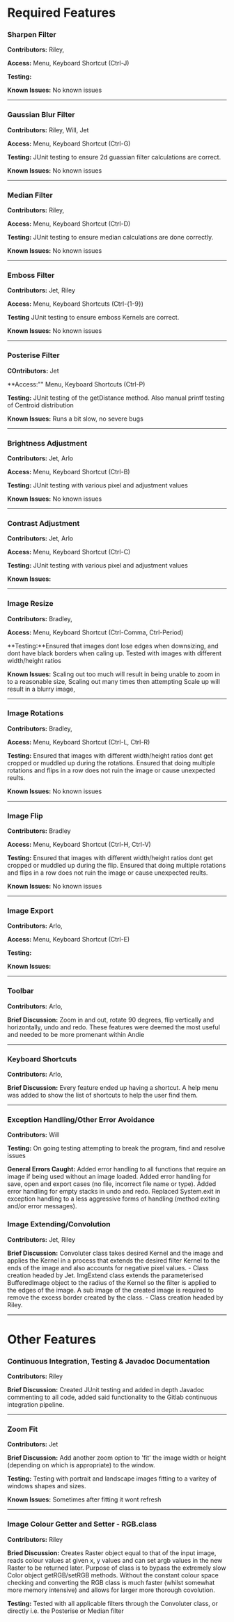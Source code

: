 # Required Features

### Sharpen Filter
**Contributors:** Riley, 

**Access:** Menu, Keyboard Shortcut (Ctrl-J)

**Testing:** 

**Known Issues:** No known issues

---

### Gaussian Blur Filter
**Contributors:** Riley, Will, Jet

**Access:** Menu, Keyboard Shortcut (Ctrl-G)

**Testing:** JUnit testing to ensure 2d guassian filter calculations are correct.

**Known Issues:** No known issues

---

### Median Filter
**Contributors:** Riley, 

**Access:** Menu, Keyboard Shortcut (Ctrl-D)

**Testing:** JUnit testing to ensure median calculations are done correctly.

**Known Issues:** No known issues

---

### Emboss Filter
**Contributors:** Jet, Riley

**Access:** Menu, Keyboard Shortcuts (Ctrl-{1-9})

**Testing** JUnit testing to ensure emboss Kernels are correct.

**Known Issues:** No known issues

---

### Posterise Filter
**COntributors:** Jet

**Access:"" Menu, Keyboard Shortcuts (Ctrl-P)

**Testing:** JUnit testing of the getDistance method. Also manual printf testing of Centroid distribution

**Known Issues:** Runs a bit slow, no severe bugs

---

### Brightness Adjustment
**Contributors:** Jet, Arlo

**Access:** Menu, Keyboard Shortcut (Ctrl-B)

**Testing:** JUnit testing with various pixel and adjustment values

**Known Issues:** No known issues

---

### Contrast Adjustment
**Contributors:** Jet, Arlo

**Access:** Menu, Keyboard Shortcut (Ctrl-C)

**Testing:** JUnit testing with various pixel and adjustment values

**Known Issues:**

---

### Image Resize
**Contributors:** Bradley, 

**Access:** Menu, Keyboard Shortcut (Ctrl-Comma, Ctrl-Period)

**Testing:**Ensured that images dont lose edges when downsizing, and dont have black
borders when caling up. Tested with images with different width/height ratios

**Known Issues:** Scaling out too much will result in being unable to zoom in to a reasonable size, Scaling out many times then attempting Scale up will result in a blurry image, 

---

### Image Rotations
**Contributors:** Bradley, 

**Access:** Menu, Keyboard Shortcut (Ctrl-L, Ctrl-R)

**Testing:** Ensured that images with different width/height ratios dont get 
cropped or muddled up during the rotations. Ensured that doing multiple rotations
and flips in a row does not ruin the image or cause unexpected reults.

**Known Issues:** No known issues

---

### Image Flip
**Contributors:** Bradley

**Access:** Menu, Keyboard Shortcut (Ctrl-H, Ctrl-V)

**Testing:** Ensured that images with different width/height ratios dont get 
cropped or muddled up during the flip. Ensured that doing multiple rotations
and flips in a row does not ruin the image or cause unexpected reults.

**Known Issues:** No known issues

---

### Image Export
**Contributors:** Arlo, 

**Access:** Menu, Keyboard Shortcut (Ctrl-E)

**Testing:**

**Known Issues:**

---

### Toolbar
**Contributors:** Arlo, 

**Brief Discussion:** Zoom in and out, rotate 90 degrees, flip vertically and horizontally, undo and redo. These features were deemed the most useful and needed to be more promenant within Andie

---

### Keyboard Shortcuts
**Contributors:** Arlo, 

**Brief Discussion:** Every feature ended up having a shortcut. A help menu was added to show the list of shortcuts to help the user find them.

---

### Exception Handling/Other Error Avoidance
**Contributors:** Will

**Testing:** On going testing attempting to break the program, find and resolve issues

**General Errors Caught:** Added error handling to all functions that require an image if being used without an image loaded.  Added error handling for save, open and export cases (no file, incorrect file name or type). Added error handling for empty stacks in undo and redo.  Replaced System.exit in exception handling to a less aggressive forms of handling (method exiting and/or error messages).

### Image Extending/Convolution
**Contributors:** Jet, Riley

**Brief Discussion:** Convoluter class takes desired Kernel and the image and applies the Kernel in a process that extends the desired filter Kernel to the ends of the image and also accounts for negative pixel values. - Class creation headed by Jet. ImgExtend class extends the parameterised BufferedImage object to the radius of the Kernel so the filter is applied to the edges of the image. A sub image of the created image is required to remove the excess border created by the class. - Class creation headed by Riley.

---

# Other Features

### Continuous Integration, Testing & Javadoc Documentation
**Contributors:** Riley

**Brief Discussion:** Created JUnit testing and added in depth Javadoc commenting to all code, added said functionality to the Gitlab continuous integration pipeline.

---

### Zoom Fit
**Contributors:** Jet

**Brief Discussion:** Add another zoom option to 'fit' the image width or height (depending on which is appropriate) to the window. 

**Testing:** Testing with portrait and landscape images fitting to a varitey of windows shapes and sizes.

**Known Issues:** Sometimes after fitting it wont refresh

---

### Image Colour Getter and Setter - RGB.class
**Contributors:** Riley

**Bried Discussion:** Creates Raster object equal to that of the input image, reads colour values at given x, y values and can set argb values in the new Raster to be returned later. Purpose of class is to bypass the extremely slow Color object getRGB/setRGB methods. Without the constant colour space checking and converting the RGB class is much faster (whilst somewhat more memory intensive) and allows for larger more thorough covolution. 

**Testing:** Tested with all applicable filters through the Convoluter class, or directly i.e. the Posterise or Median filter
